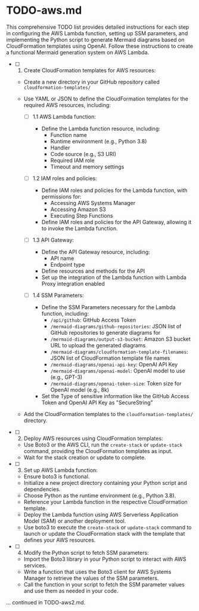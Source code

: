 # TODO-aws.md
This comprehensive TODO list provides detailed instructions for each step in configuring the AWS Lambda function, setting up SSM parameters, and implementing the Python script to generate Mermaid diagrams based on CloudFormation templates using OpenAI. Follow these instructions to create a functional Mermaid generation system on AWS Lambda.

- [ ] 1. Create CloudFormation templates for AWS resources:
  - Create a new directory in your GitHub repository called `cloudformation-templates/`
  - Use YAML or JSON to define the CloudFormation templates for the required AWS resources, including:
  
    - [ ] 1.1 AWS Lambda function:
      - Define the Lambda function resource, including:
        - Function name
        - Runtime environment (e.g., Python 3.8)
        - Handler
        - Code source (e.g., S3 URI)
        - Required IAM role
        - Timeout and memory settings
    
    - [ ] 1.2 IAM roles and policies:
      - Define IAM roles and policies for the Lambda function, with permissions for:
        - Accessing AWS Systems Manager
        - Accessing Amazon S3
        - Executing Step Functions
      - Define IAM roles and policies for the API Gateway, allowing it to invoke the Lambda function.
      
    - [ ] 1.3 API Gateway:
      - Define the API Gateway resource, including:
        - API name
        - Endpoint type
      - Define resources and methods for the API
      - Set up the integration of the Lambda function with Lambda Proxy integration enabled
      
    - [ ] 1.4 SSM Parameters:
      - Define the SSM Parameters necessary for the Lambda function, including:
        - `/api/github`: GitHub Access Token
        - `/mermaid-diagrams/github-repositories`: JSON list of GitHub repositories to generate diagrams for
        - `/mermaid-diagrams/output-s3-bucket`: Amazon S3 bucket URL to upload the generated diagrams
        - `/mermaid-diagrams/cloudformation-template-filenames`: JSON list of CloudFormation template file names
        - `/mermaid-diagrams/openai-api-key`: OpenAI API Key
        - `/mermaid-diagrams/openai-model`: OpenAI model to use (e.g., GPT-3)
        - `/mermaid-diagrams/openai-token-size`: Token size for OpenAI model (e.g., 8k)
      - Set the Type of sensitive information like the GitHub Access Token and OpenAI API Key as "SecureString"
      
  - Add the CloudFormation templates to the `cloudformation-templates/` directory.
  
- [ ] 2. Deploy AWS resources using CloudFormation templates:
  - Use Boto3 or the AWS CLI, run the `create-stack` or `update-stack` command, providing the CloudFormation templates as input.
  - Wait for the stack creation or update to complete.

- [ ] 3. Set up AWS Lambda function:
  - Ensure boto3 is functional.
  - Initialize a new project directory containing your Python script and dependencies.
  - Choose Python as the runtime environment (e.g., Python 3.8).
  - Reference your Lambda function in the respective CloudFormation template.
  - Deploy the Lambda function using AWS Serverless Application Model (SAM) or another deployment tool.
  - Use boto3 to execute the `create-stack` or `update-stack` command to launch or update the CloudFormation stack with the template that defines your AWS resources.

- [ ] 4. Modify the Python script to fetch SSM parameters:
  - Import the Boto3 library in your Python script to interact with AWS services.
  - Write a function that uses the Boto3 client for AWS Systems Manager to retrieve the values of the SSM parameters.
  - Call the function in your script to fetch the SSM parameter values and use them as needed in your code.

... continued in TODO-aws2.md.
